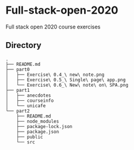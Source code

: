 # Full-stack-open-2020
Full stack open 2020 course exercises

## Directory
```
.
├── README.md
├── part0
│   ├── Exercise\ 0.4_\ new\ note.png
│   ├── Exercise\ 0.5_\ Single\ page\ app.png
│   └── Exercise\ 0.6_\ New\ note\ on\ SPA.png
├── part1
│   ├── anecdotes
│   ├── courseinfo
│   └── unicafe
└── part2
    ├── README.md
    ├── node_modules
    ├── package-lock.json
    ├── package.json
    ├── public
    └── src
```